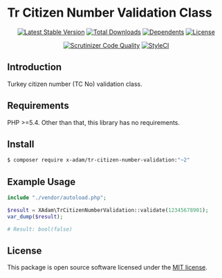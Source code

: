 # Tr Citizen Number Validation Class

<p align="center">
<a href="https://packagist.org/packages/X-Adam/tr-citizen-number-validation" rel="nofollow"><img src="https://img.shields.io/packagist/v/X-Adam/tr-citizen-number-validation" alt="Latest Stable Version"></a>
<a href="https://packagist.org/packages/X-Adam/tr-citizen-number-validation" rel="nofollow"><img src="https://img.shields.io/packagist/dt/X-Adam/tr-citizen-number-validation" alt="Total Downloads"></a>
<a href="https://packagist.org/packages/X-Adam/tr-citizen-number-validation" rel="nofollow"><img src="https://poser.pugx.org/X-Adam/tr-citizen-number-validation/dependents.svg" alt="Dependents"></a>
<a href="https://packagist.org/packages/X-Adam/tr-citizen-number-validation" rel="nofollow"><img src="https://img.shields.io/packagist/l/X-Adam/tr-citizen-number-validation" alt="License"></a>
</p>

<p align="center">
<a href="https://scrutinizer-ci.com/g/X-Adam/tr-citizen-number-validation/build-status/master" rel="nofollow"><img src="https://scrutinizer-ci.com/g/X-Adam/tr-citizen-number-validation/badges/quality-score.png?b=master" title="Scrutinizer Code Quality"></a>
<a href="https://styleci.io/repos/321765771" rel="nofollow"><img src="https://styleci.io/repos/321765771/shield?branch=master" alt="StyleCI"></a>
</p>

## Introduction

Turkey citizen number (TC No) validation class.

## Requirements

PHP >=5.4. Other than that, this library has no requirements.

## Install

```bash
$ composer require x-adam/tr-citizen-number-validation:"~2"
```

## Example Usage

```php
include "./vendor/autoload.php";

$result = XAdam\TrCitizenNumberValidation::validate(12345678901);
var_dump($result);

# Result: bool(false)
```

## License

This package is open source software licensed under the [MIT license](https://opensource.org/licenses/MIT).
